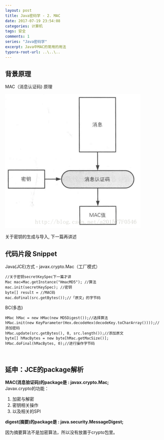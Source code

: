 ```yaml
---
layout: post
title: Java密码学 - 2. MAC
date: 2017-07-19 23:54:08
categories: 计算机
tags: 安全 
comments: 1
series: "Java密码学"
excerpt: Java中MAC的常用的用法
typora-root-url: ..\..\..
---
```



## 背景原理

MAC（消息认证码) 原理

![消息认证码](/assets/blog_res/20180227185209179.png)

关于密钥的生成与导入, 下一篇再讲述

## 代码片段 Snippet

Java(JCE)方式 - javax.crypto.Mac（工厂模式）

	//关于密钥secretKeySpec下一篇才讲
	Mac mac=Mac.getInstance("HmacMD5"); //算法
	mac.init(secretKeySpec); //密钥
	byte[] result = //MAC码
	mac.doFinal(src.getBytes());//「原文」的字节码

BC(多态)

    HMac hMac = new HMac(new MD5Digest());//选择算法
    hMac.init(new KeyParameter(Hex.decodeHex(decodeKey.toCharArray())));//添加密码
    hMac.update(src.getBytes(), 0, src.length());//添加原文
    byte[] hMacBytes = new byte[hMac.getMacSize()];
    hMac.doFinal(hMacBytes, 0);//进行操作字节码

<br>

## 延申：JCE的package解析

**MAC(消息验证码)的package是 :  javax.crypto.Mac;**  
Javax.crypto的功能： 

1. 加密与解密
2. 密钥相关操作
3. 以及相关的SPI   


**digest(摘要)的package是 : java.security.MessageDigest;**

因为摘要算法不是加密算法，所以没有放置于crypto包里。




